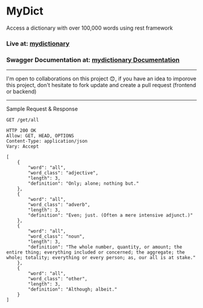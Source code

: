 # MyDict 

Access a dictionary with over 100,000 words using rest framework

### Live at: [mydictionary](https://mydictionary.pythonanywhere.com)
### Swagger Documentation at: [mydictionary Documentation](https://mydictionary.pythonanywhere.com/docs)

---

I'm open to collaborations on this project 😊, if you have an idea to imporove this project, don't hesitate to fork update and create a pull request (frontend or backend)

---

Sample Request & Response

```GET /get/all```

```
HTTP 200 OK
Allow: GET, HEAD, OPTIONS
Content-Type: application/json
Vary: Accept

[
    {
        "word": "all",
        "word_class": "adjective",
        "length": 3,
        "definition": "Only; alone; nothing but."
    },
    {
        "word": "all",
        "word_class": "adverb",
        "length": 3,
        "definition": "Even; just. (Often a mere intensive adjunct.)"
    },
    {
        "word": "all",
        "word_class": "noun",
        "length": 3,
        "definition": "The whole number, quantity, or amount; the entire thing; everything included or concerned; the aggregate; the whole; totality; everything or every person; as, our all is at stake."
    },
    {
        "word": "all",
        "word_class": "other",
        "length": 3,
        "definition": "Although; albeit."
    }
]
```

